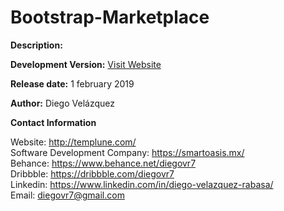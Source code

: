 # Bootstrap-Marketplace

<b>Description:</b>

<b>Development Version:</b> <a href="http://bootstrap-marketplace.templune.com/">Visit Website</a>

<b>Release date:</b> 1 february 2019

<b>Author:</b> Diego Velázquez<br>

<b>Contact Information</b><br>

Website: http://templune.com/<br>
Software Development Company: https://smartoasis.mx/<br>
Behance: https://www.behance.net/diegovr7<br>
Dribbble: https://dribbble.com/diegovr7<br>
Linkedin: https://www.linkedin.com/in/diego-velazquez-rabasa/<br>
Email: diegovr7@gmail.com
